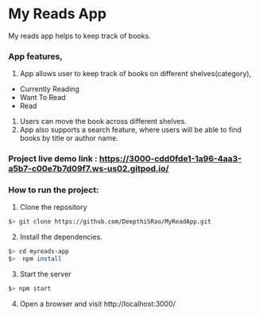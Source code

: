 # My Reads App

My reads app helps to keep track of books.

### App features,

1. App allows user to keep track of books on different shelves(category),

* Currently Reading
* Want To Read
* Read

1. Users can move the book across different shelves. 
1. App also supports a search feature, where users will be able to find books by title or author name.

### Project live demo link : https://3000-cdd0fde1-1a96-4aa3-a5b7-c00e7b7d09f7.ws-us02.gitpod.io/

### How to run the project:

1. Clone the repository
```Bash
$> git clone https://github.com/DeepthiSRao/MyReadApp.git
   ```
2. Install the dependencies.
```Bash
$> cd myreads-app
$>  npm install
   ```
3. Start the server
```Bash
$> npm start
   ```
4. Open a browser and visit http://localhost:3000/

